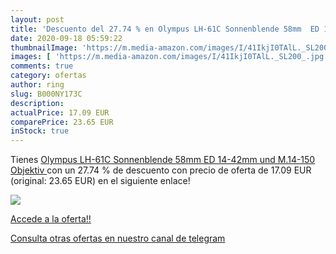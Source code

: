 ```yaml
---
layout: post
title: 'Descuento del 27.74 % en Olympus LH-61C Sonnenblende 58mm  ED 14-'
date: 2020-09-18 05:59:22
thumbnailImage: 'https://m.media-amazon.com/images/I/41IkjI0TAlL._SL200_.jpg'
images: [ 'https://m.media-amazon.com/images/I/41IkjI0TAlL._SL200_.jpg' ]
comments: true
category: ofertas
author: ring
slug: B000NY173C
description:
actualPrice: 17.09 EUR
comparePrice: 23.65 EUR
inStock: true
---
```


Tienes [Olympus LH-61C Sonnenblende 58mm  ED 14-42mm und M.14-150 Objektiv ](https://www.amazon.com/dp/B000NY173C/?tag=redken08-20) con un 27.74 % de descuento con precio de oferta de 17.09 EUR (original: 23.65 EUR) en el siguiente enlace!

[![](https://m.media-amazon.com/images/I/41IkjI0TAlL._SL200_.jpg)](https://www.amazon.com/dp/B000NY173C/?tag=redken08-20)

[Accede a la oferta!!](https://www.amazon.com/dp/B000NY173C/?tag=redken08-20)

[Consulta otras ofertas en nuestro canal de telegram](https://t.me/s/ofertas25)
